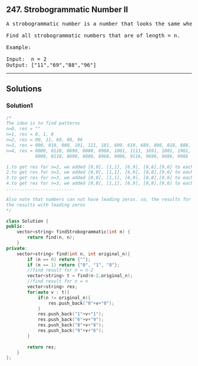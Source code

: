 ## 247. Strobogrammatic Number II

<pre>
A strobogrammatic number is a number that looks the same when rotated 180 degrees (looked at upside down).

Find all strobogrammatic numbers that are of length = n.

Example:

Input:  n = 2
Output: ["11","69","88","96"]
</pre>

---------------------------------------------------

## Solutions
### Solution1

```c++
/*
The idea is to find patterns 
n=0, res = ""
n=1, res = 0, 1, 8
n=2, res = 00, 11, 69, 88, 96
n=3, res = 000, 010, 080, 101, 111, 181, 609, 619, 689, 808, 818, 888, 906, 916, 986
n=4, res = 0000, 0110, 0690, 0880, 0960, 1001, 1111, 1691, 1881, 1961, 6009, 6119, 6699, 6889, 6969
           8008, 8118, 8698, 8888, 8968, 9006, 9116, 9696, 9886, 9966

1.to get res for n=2, we added [0,0], [1,1], [6,9], [8,8],[9,6] to each side of #s in res of n=0.
2.to get res for n=3, we added [0,0], [1,1], [6,9], [8,8],[9,6] to each side of #s in res of n=1.
3.to get res for n=3, we added [0,0], [1,1], [6,9], [8,8],[9,6] to each side of #s in res of n=2.
4.to get res for n=3, we added [0,0], [1,1], [6,9], [8,8],[9,6] to each side of #s in res of n=4.
..........................

Also note that numbers can not have leading zeros. so, the results for n = n should exclude the #s in
the results with leading zeros
*/

class Solution {
public:
    vector<string> findStrobogrammatic(int n) {
        return find(n, n);    
    }
private:
    vector<string> find(int n, int original_n){
        if (n == 0) return {""};
        if (n == 1) return {"0", "1", "8"};
        //find result for n = n-2
        vector<string> t = find(n-2,original_n);
        //find result for n = n
        vector<string> res;
        for(auto v : t){
            if(n != original_n){
                res.push_back("0"+v+"0");
            }
            res.push_back("1"+v+"1");
            res.push_back("6"+v+"9");
            res.push_back("8"+v+"8");
            res.push_back("9"+v+"6");
        }
        
        return res;
    }
};


```







